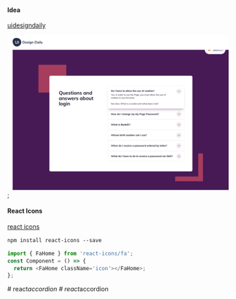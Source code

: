 #### Idea

[uidesigndaily](https://uidesigndaily.com/posts/sketch-accordion-website-day-1175)

![](./idea.png);

#### React Icons

[react icons](https://react-icons.github.io/react-icons/)

```
npm install react-icons --save
```

```javascript
import { FaHome } from 'react-icons/fa';
const Component = () => {
  return <FaHome className='icon'></FaHome>;
};
```
#   r e a c t _ a c c o r d i o n 
 
 #   r e a c t _ a c c o r d i o n 
 
 